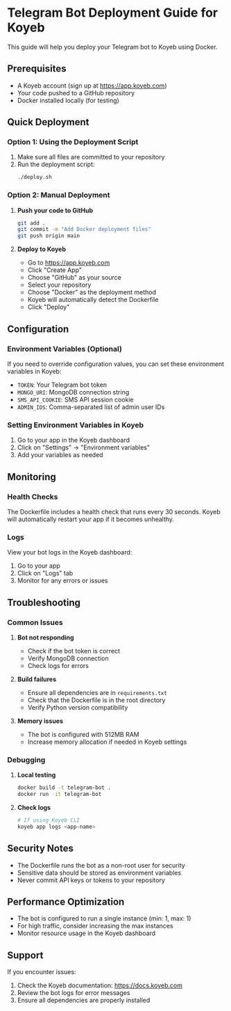 # Telegram Bot Deployment Guide for Koyeb

This guide will help you deploy your Telegram bot to Koyeb using Docker.

## Prerequisites

- A Koyeb account (sign up at https://app.koyeb.com)
- Your code pushed to a GitHub repository
- Docker installed locally (for testing)

## Quick Deployment

### Option 1: Using the Deployment Script

1. Make sure all files are committed to your repository
2. Run the deployment script:
   ```bash
   ./deploy.sh
   ```

### Option 2: Manual Deployment

1. **Push your code to GitHub**
   ```bash
   git add .
   git commit -m "Add Docker deployment files"
   git push origin main
   ```

2. **Deploy to Koyeb**
   - Go to https://app.koyeb.com
   - Click "Create App"
   - Choose "GitHub" as your source
   - Select your repository
   - Choose "Docker" as the deployment method
   - Koyeb will automatically detect the Dockerfile
   - Click "Deploy"

## Configuration

### Environment Variables (Optional)

If you need to override configuration values, you can set these environment variables in Koyeb:

- `TOKEN`: Your Telegram bot token
- `MONGO_URI`: MongoDB connection string
- `SMS_API_COOKIE`: SMS API session cookie
- `ADMIN_IDS`: Comma-separated list of admin user IDs

### Setting Environment Variables in Koyeb

1. Go to your app in the Koyeb dashboard
2. Click on "Settings" → "Environment variables"
3. Add your variables as needed

## Monitoring

### Health Checks

The Dockerfile includes a health check that runs every 30 seconds. Koyeb will automatically restart your app if it becomes unhealthy.

### Logs

View your bot logs in the Koyeb dashboard:
1. Go to your app
2. Click on "Logs" tab
3. Monitor for any errors or issues

## Troubleshooting

### Common Issues

1. **Bot not responding**
   - Check if the bot token is correct
   - Verify MongoDB connection
   - Check logs for errors

2. **Build failures**
   - Ensure all dependencies are in `requirements.txt`
   - Check that the Dockerfile is in the root directory
   - Verify Python version compatibility

3. **Memory issues**
   - The bot is configured with 512MB RAM
   - Increase memory allocation if needed in Koyeb settings

### Debugging

1. **Local testing**
   ```bash
   docker build -t telegram-bot .
   docker run -it telegram-bot
   ```

2. **Check logs**
   ```bash
   # If using Koyeb CLI
   koyeb app logs <app-name>
   ```

## Security Notes

- The Dockerfile runs the bot as a non-root user for security
- Sensitive data should be stored as environment variables
- Never commit API keys or tokens to your repository

## Performance Optimization

- The bot is configured to run a single instance (min: 1, max: 1)
- For high traffic, consider increasing the max instances
- Monitor resource usage in the Koyeb dashboard

## Support

If you encounter issues:
1. Check the Koyeb documentation: https://docs.koyeb.com
2. Review the bot logs for error messages
3. Ensure all dependencies are properly installed